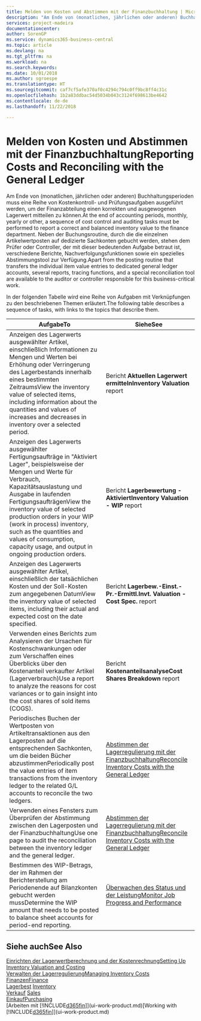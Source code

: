 ```yaml
---
title: Melden von Kosten und Abstimmen mit der Finanzbuchhaltung | Microsoft Docs
description: "Am Ende von (monatlichen, jährlichen oder anderen) Buchhaltungsperioden muss eine Reihe von Kostenkontroll- und Prüfungsaufgaben ausgeführt werden, um der Finanzabteilung einen korrekten und ausgewogenen Lagerwert mitteilen zu können. Neben der Buchungsroutine, durch die die einzelnen Artikelwertposten auf dedizierte Sachkonten gebucht werden, stehen dem Prüfer oder Controller, der mit dieser bedeutenden Aufgabe betraut ist, verschiedene Berichte, Nachverfolgungsfunktionen sowie ein spezielles Abstimmungstool zur Verfügung."
services: project-madeira
documentationcenter: 
author: SorenGP
ms.service: dynamics365-business-central
ms.topic: article
ms.devlang: na
ms.tgt_pltfrm: na
ms.workload: na
ms.search.keywords: 
ms.date: 10/01/2018
ms.author: sgroespe
ms.translationtype: HT
ms.sourcegitcommit: caf7cf5afe370af0c4294c794c0ff9bc8ff4c31c
ms.openlocfilehash: 1b2a83ddbac54d5034b043c3124f698613be4642
ms.contentlocale: de-de
ms.lasthandoff: 11/22/2018

---
```

# <a name="reporting-costs-and-reconciling-with-the-general-ledger"></a><span data-ttu-id="28298-104">Melden von Kosten und Abstimmen mit der Finanzbuchhaltung</span><span class="sxs-lookup"><span data-stu-id="28298-104">Reporting Costs and Reconciling with the General Ledger</span></span>
<span data-ttu-id="28298-105">Am Ende von (monatlichen, jährlichen oder anderen) Buchhaltungsperioden muss eine Reihe von Kostenkontroll- und Prüfungsaufgaben ausgeführt werden, um der Finanzabteilung einen korrekten und ausgewogenen Lagerwert mitteilen zu können.</span><span class="sxs-lookup"><span data-stu-id="28298-105">At the end of accounting periods, monthly, yearly or other, a sequence of cost control and auditing tasks must be performed to report a correct and balanced inventory value to the finance department.</span></span> <span data-ttu-id="28298-106">Neben der Buchungsroutine, durch die die einzelnen Artikelwertposten auf dedizierte Sachkonten gebucht werden, stehen dem Prüfer oder Controller, der mit dieser bedeutenden Aufgabe betraut ist, verschiedene Berichte, Nachverfolgungsfunktionen sowie ein spezielles Abstimmungstool zur Verfügung.</span><span class="sxs-lookup"><span data-stu-id="28298-106">Apart from the posting routine that transfers the individual item value entries to dedicated general ledger accounts, several reports, tracing functions, and a special reconciliation tool are available to the auditor or controller responsible for this business-critical work.</span></span>  

 <span data-ttu-id="28298-107">In der folgenden Tabelle wird eine Reihe von Aufgaben mit Verknüpfungen zu den beschriebenen Themen erläutert.</span><span class="sxs-lookup"><span data-stu-id="28298-107">The following table describes a sequence of tasks, with links to the topics that describe them.</span></span>   

|<span data-ttu-id="28298-108">**Aufgabe**</span><span class="sxs-lookup"><span data-stu-id="28298-108">**To**</span></span>|<span data-ttu-id="28298-109">**Siehe**</span><span class="sxs-lookup"><span data-stu-id="28298-109">**See**</span></span>|  
|------------|-------------|  
|<span data-ttu-id="28298-110">Anzeigen des Lagerwerts ausgewählter Artikel, einschließlich Informationen zu Mengen und Werten bei Erhöhung oder Verringerung des Lagerbestands innerhalb eines bestimmten Zeitraums</span><span class="sxs-lookup"><span data-stu-id="28298-110">View the inventory value of selected items, including information about the quantities and values of increases and decreases in inventory over a selected period.</span></span>|<span data-ttu-id="28298-111">Bericht **Aktuellen Lagerwert ermitteln**</span><span class="sxs-lookup"><span data-stu-id="28298-111">**Inventory Valuation** report</span></span>|  
|<span data-ttu-id="28298-112">Anzeigen des Lagerwerts ausgewählter Fertigungsaufträge in "Aktiviert Lager", beispielsweise der Mengen und Werte für Verbrauch, Kapazitätsauslastung und Ausgabe in laufenden Fertigungsaufträgen</span><span class="sxs-lookup"><span data-stu-id="28298-112">View the inventory value of selected production orders in your WIP (work in process) inventory, such as the quantities and values of consumption, capacity usage, and output in ongoing production orders.</span></span>|<span data-ttu-id="28298-113">Bericht **Lagerbewertung - Aktiviert**</span><span class="sxs-lookup"><span data-stu-id="28298-113">**Inventory Valuation - WIP** report</span></span>|  
|<span data-ttu-id="28298-114">Anzeigen des Lagerwerts ausgewählter Artikel, einschließlich der tatsächlichen Kosten und der Soll-Kosten zum angegebenen Datum</span><span class="sxs-lookup"><span data-stu-id="28298-114">View the inventory value of selected items, including their actual and expected cost on the date specified.</span></span>|<span data-ttu-id="28298-115">Bericht **Lagerbew.-Einst.-Pr.-Ermittl.**</span><span class="sxs-lookup"><span data-stu-id="28298-115">**Invt. Valuation - Cost Spec.** report</span></span>|  
|<span data-ttu-id="28298-116">Verwenden eines Berichts zum Analysieren der Ursachen für Kostenschwankungen oder zum Verschaffen eines Überblicks über den Kostenanteil verkaufter Artikel (Lagerverbrauch)</span><span class="sxs-lookup"><span data-stu-id="28298-116">Use a report to analyze the reasons for cost variances or to gain insight into the cost shares of sold items (COGS).</span></span>|<span data-ttu-id="28298-117">Bericht **Kostenanteilsanalyse**</span><span class="sxs-lookup"><span data-stu-id="28298-117">**Cost Shares Breakdown** report</span></span>|  
|<span data-ttu-id="28298-118">Periodisches Buchen der Wertposten von Artikeltransaktionen aus den Lagerposten auf die entsprechenden Sachkonten, um die beiden Bücher abzustimmen</span><span class="sxs-lookup"><span data-stu-id="28298-118">Periodically post the value entries of item transactions from the inventory ledger to the related G/L accounts to reconcile the two ledgers.</span></span>|[<span data-ttu-id="28298-119">Abstimmen der Lagerregulierung mit der Finanzbuchhaltung</span><span class="sxs-lookup"><span data-stu-id="28298-119">Reconcile Inventory Costs with the General Ledger</span></span>](finance-how-to-post-inventory-costs-to-the-general-ledger.md)|  
|<span data-ttu-id="28298-120">Verwenden eines Fensters zum Überprüfen der Abstimmung zwischen den Lagerposten und der Finanzbuchhaltung</span><span class="sxs-lookup"><span data-stu-id="28298-120">Use one page to audit the reconciliation between the inventory ledger and the general ledger.</span></span>|[<span data-ttu-id="28298-121">Abstimmen der Lagerregulierung mit der Finanzbuchhaltung</span><span class="sxs-lookup"><span data-stu-id="28298-121">Reconcile Inventory Costs with the General Ledger</span></span>](finance-how-to-post-inventory-costs-to-the-general-ledger.md)|  
|<span data-ttu-id="28298-122">Bestimmen des WIP-Betrags, der im Rahmen der Berichterstellung am Periodenende auf Bilanzkonten gebucht werden muss</span><span class="sxs-lookup"><span data-stu-id="28298-122">Determine the WIP amount that needs to be posted to balance sheet accounts for period-end reporting.</span></span>|[<span data-ttu-id="28298-123">Überwachen des Status und der Leistung</span><span class="sxs-lookup"><span data-stu-id="28298-123">Monitor Job Progress and Performance</span></span>](projects-how-monitor-progress-performance.md)|

## <a name="see-also"></a><span data-ttu-id="28298-124">Siehe auch</span><span class="sxs-lookup"><span data-stu-id="28298-124">See Also</span></span>  
[<span data-ttu-id="28298-125">Einrichten der Lagerwertberechnung und der Kostenrechnung</span><span class="sxs-lookup"><span data-stu-id="28298-125">Setting Up Inventory Valuation and Costing</span></span>](finance-set-up-inventory-valuation-and-costing.md)  
[<span data-ttu-id="28298-126">Verwalten der Lagerregulierung</span><span class="sxs-lookup"><span data-stu-id="28298-126">Managing Inventory Costs</span></span>](finance-manage-inventory-costs.md)  
[<span data-ttu-id="28298-127">Finanzen</span><span class="sxs-lookup"><span data-stu-id="28298-127">Finance</span></span>](finance.md)  
<span data-ttu-id="28298-128">[Lagerbest](inventory-manage-inventory.md) </span><span class="sxs-lookup"><span data-stu-id="28298-128">[Inventory](inventory-manage-inventory.md) </span></span>  
<span data-ttu-id="28298-129">[Verkauf](sales-manage-sales.md) </span><span class="sxs-lookup"><span data-stu-id="28298-129">[Sales](sales-manage-sales.md) </span></span>  
[<span data-ttu-id="28298-130">Einkauf</span><span class="sxs-lookup"><span data-stu-id="28298-130">Purchasing</span></span>](purchasing-manage-purchasing.md)  
<span data-ttu-id="28298-131">[Arbeiten mit [!INCLUDE[d365fin](includes/d365fin_md.md)]](ui-work-product.md)</span><span class="sxs-lookup"><span data-stu-id="28298-131">[Working with [!INCLUDE[d365fin](includes/d365fin_md.md)]](ui-work-product.md)</span></span>

